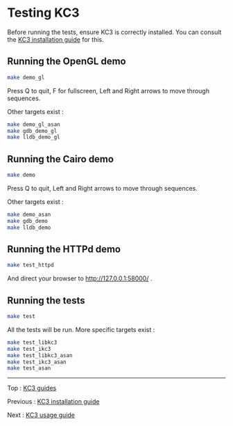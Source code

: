 # Testing KC3

Before running the tests, ensure KC3 is correctly installed.
You can consult the [KC3 installation guide](INSTALL.md) for this.


## Running the OpenGL demo
```sh
make demo_gl
```

Press Q to quit, F for fullscreen, Left and Right arrows to move
through sequences.

Other targets exist :
```sh
make demo_gl_asan
make gdb_demo_gl
make lldb_demo_gl
```

## Running the Cairo demo
```sh
make demo
```

Press Q to quit, Left and Right arrows to move through sequences.

Other targets exist :
```sh
make demo_asan
make gdb_demo
make lldb_demo
```

## Running the HTTPd demo
```sh
make test_httpd
```

And direct your browser to http://127.0.0.1:58000/ .


## Running the tests
```sh
make test
```

All the tests will be run. More specific targets exist :
```sh
make test_libkc3
make test_ikc3
make test_libkc3_asan
make test_ikc3_asan
make test_asan
```

---

Top : [KC3 guides](./)

Previous : [KC3 installation guide](3.1_Install)

Next : [KC3 usage guide](3.3_Usage)
